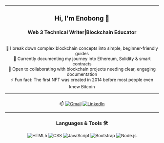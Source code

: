 <div align="center">
<hr/>
<h2>Hi, I'm Enobong 👋</h2>
<h3>Web 3 Technical Writer|Blockchain Educator</h3> <br/>
🌱 I break down complex blockchain concepts into simple, beginner-friendly guides <br/>
🌱 Currently documenting my journey into Ethereum, Solidity & smart contracts <br/>
💞️ Open to collaborating with blockchain projects needing clear, engaging documentation <br/>
⚡ Fun fact: The first NFT was created in 2014 before most people even knew Bitcoin

  ---
  ### 
   📫 [![Gmail](https://img.shields.io/badge/Gmail-D14836?style=for-the-badge&logo=gmail&logoColor=white)](mailto:basseygift555@gmail.com)
[![LinkedIn](https://img.shields.io/badge/LinkedIn-0077B5?style=for-the-badge&logo=linkedin&logoColor=white)](https://linkedin.com/in/enobong-bassey-570167174)

---

### Languages & Tools 🛠️
![HTML5](https://img.shields.io/badge/-HTML5-E34F26?style=flat&logo=html5&logoColor=white)
![CSS](https://img.shields.io/badge/-CSS-1572B6?style=flat&logo=CSS&logoColor=white)
![JavaScript](https://img.shields.io/badge/-JavaScript-000?style=flat&logo=javascript)
![Bootstrap](https://img.shields.io/badge/-Bootstrap-563D7C?style=flat&logo=Bootstrap&logoColor=white)
![Node.js](https://img.shields.io/badge/-Node.js-000?style=flat&logo=node.js)

</div>

                     
  

<!---
Enobiee/Enobiee is a ✨ special ✨ repository because its `README.md` (this file) appears on your GitHub profile.
You can click the Preview link to take a look at your changes.
--->
